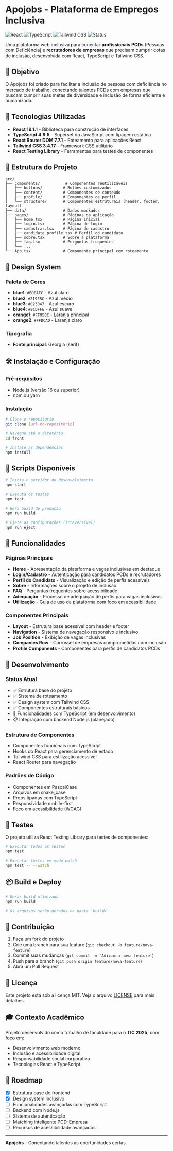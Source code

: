 # Apojobs - Plataforma de Empregos Inclusiva

![React](https://img.shields.io/badge/React-19.1.1-61dafb?logo=react)
![TypeScript](https://img.shields.io/badge/TypeScript-4.9.5-3178c6?logo=typescript)
![Tailwind CSS](https://img.shields.io/badge/Tailwind%20CSS-3.4.17-06b6d4?logo=tailwindcss)
![Status](https://img.shields.io/badge/Status-Em%20Desenvolvimento-yellow)

Uma plataforma web inclusiva para conectar **profissionais PCDs** (Pessoas com Deficiência) e **recrutadores de empresas** que precisam cumprir cotas de inclusão, desenvolvida com React, TypeScript e Tailwind CSS.

## 🎯 Objetivo

O Apojobs foi criado para facilitar a inclusão de pessoas com deficiência no mercado de trabalho, conectando talentos PCDs com empresas que buscam cumprir suas metas de diversidade e inclusão de forma eficiente e humanizada.

## 🚀 Tecnologias Utilizadas

- **React 19.1.1** - Biblioteca para construção de interfaces
- **TypeScript 4.9.5** - Superset do JavaScript com tipagem estática
- **React Router DOM 7.7.1** - Roteamento para aplicações React
- **Tailwind CSS 3.4.17** - Framework CSS utilitário
- **React Testing Library** - Ferramentas para testes de componentes

## 📁 Estrutura do Projeto

```
src/
├── components/           # Componentes reutilizáveis
│   ├── buttons/         # Botões customizados
│   ├── content/         # Componentes de conteúdo
│   ├── profile/         # Componentes de perfil
│   └── structure/       # Componentes estruturais (header, footer, layout)
├── data/                # Dados mockados
├── pages/               # Páginas da aplicação
│   ├── home.tsx         # Página inicial
│   ├── login.tsx        # Página de login
│   ├── cadastrar.tsx    # Página de cadastro
│   ├── candidate_profile.tsx # Perfil do candidato
│   ├── sobre.tsx        # Sobre a plataforma
│   ├── faq.tsx          # Perguntas frequentes
│   └── ...
└── App.tsx              # Componente principal com roteamento
```

## 🎨 Design System

### Paleta de Cores
- **blue1**: `#BDEAFC` - Azul claro
- **blue2**: `#219EBC` - Azul médio
- **blue3**: `#023047` - Azul escuro
- **blue4**: `#9CDFFE` - Azul suave
- **orange1**: `#FF950C` - Laranja principal
- **orange2**: `#FFDCAD` - Laranja claro

### Tipografia
- **Fonte principal**: Georgia (serif)

## 🛠️ Instalação e Configuração

### Pré-requisitos
- Node.js (versão 16 ou superior)
- npm ou yarn

### Instalação
```bash
# Clone o repositório
git clone [url-do-repositorio]

# Navegue até o diretório
cd front

# Instale as dependências
npm install
```

## 🚀 Scripts Disponíveis

```bash
# Inicia o servidor de desenvolvimento
npm start

# Executa os testes
npm test

# Gera build de produção
npm run build

# Ejeta as configurações (irreversível)
npm run eject
```

## 📱 Funcionalidades

### Páginas Principais
- **Home** - Apresentação da plataforma e vagas inclusivas em destaque
- **Login/Cadastro** - Autenticação para candidatos PCDs e recrutadores
- **Perfil do Candidato** - Visualização e edição de perfis acessíveis
- **Sobre** - Informações sobre o projeto de inclusão
- **FAQ** - Perguntas frequentes sobre acessibilidade
- **Adequação** - Processo de adequação de perfis para vagas inclusivas
- **Utilização** - Guia de uso da plataforma com foco em acessibilidade

### Componentes Principais
- **Layout** - Estrutura base acessível com header e footer
- **Navigation** - Sistema de navegação responsivo e inclusivo
- **Job Position** - Exibição de vagas inclusivas
- **Companies Row** - Carrossel de empresas comprometidas com inclusão
- **Profile Components** - Componentes para perfis de candidatos PCDs

## 🔧 Desenvolvimento

### Status Atual
- ✅ Estrutura base do projeto
- ✅ Sistema de roteamento
- ✅ Design system com Tailwind CSS
- ✅ Componentes estruturais básicos
- 🚧 Funcionalidades com TypeScript (em desenvolvimento)
- 📋 Integração com backend Node.js (planejado)

### Estrutura de Componentes
- Componentes funcionais com TypeScript
- Hooks do React para gerenciamento de estado
- Tailwind CSS para estilização acessível
- React Router para navegação

### Padrões de Código
- Componentes em PascalCase
- Arquivos em snake_case
- Props tipadas com TypeScript
- Responsividade mobile-first
- Foco em acessibilidade (WCAG)

## 🧪 Testes

O projeto utiliza React Testing Library para testes de componentes:

```bash
# Executar todos os testes
npm test

# Executar testes em modo watch
npm test -- --watch
```

## 📦 Build e Deploy

```bash
# Gerar build otimizado
npm run build

# Os arquivos serão gerados na pasta 'build/'
```

## 🤝 Contribuição

1. Faça um fork do projeto
2. Crie uma branch para sua feature (`git checkout -b feature/nova-feature`)
3. Commit suas mudanças (`git commit -m 'Adiciona nova feature'`)
4. Push para a branch (`git push origin feature/nova-feature`)
5. Abra um Pull Request

## 📄 Licença

Este projeto está sob a licença MIT. Veja o arquivo [LICENSE](LICENSE) para mais detalhes.

## 🎓 Contexto Acadêmico

Projeto desenvolvido como trabalho de faculdade para o **TIC 2025**, com foco em:
- Desenvolvimento web moderno
- Inclusão e acessibilidade digital
- Responsabilidade social corporativa
- Tecnologias React e TypeScript

## 🚀 Roadmap

- [x] Estrutura base do frontend
- [x] Design system inclusivo
- [ ] Funcionalidades avançadas com TypeScript
- [ ] Backend com Node.js
- [ ] Sistema de autenticação
- [ ] Matching inteligente PCD-Empresa
- [ ] Recursos de acessibilidade avançados

---

**Apojobs** - Conectando talentos às oportunidades certas.